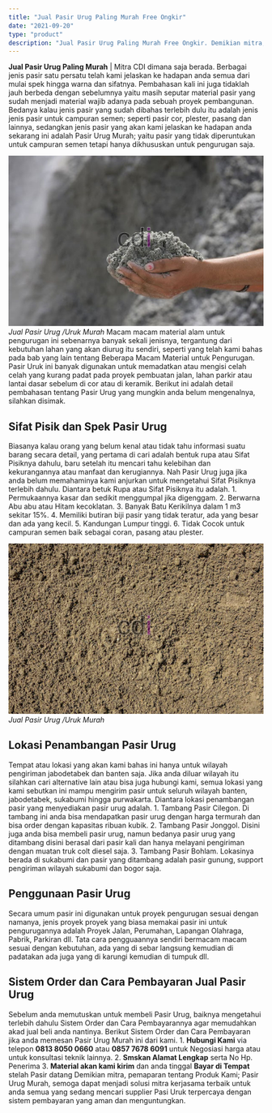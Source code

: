 ```yaml
---
title: "Jual Pasir Urug Paling Murah Free Ongkir"
date: "2021-09-20"
type: "product"
description: "Jual Pasir Urug Paling Murah Free Ongkir. Demikian mitra, pemaparan tentang Produk Kami; Pasir Urug Murah, semoga dapat menjadi solusi mitra kerjasama terbai..."
---
```


**Jual Pasir Urug Paling Murah** | Mitra CDI dimana saja berada. Berbagai jenis pasir satu persatu telah kami jelaskan ke hadapan anda semua dari mulai spek hingga warna dan sifatnya. Pembahasan kali ini juga tidaklah jauh berbeda dengan sebelumnya yaitu masih seputar material pasir yang sudah menjadi material wajib adanya pada sebuah proyek pembangunan. Bedanya kalau jenis pasir yang sudah dibahas terlebih dulu itu adalah jenis jenis pasir untuk campuran semen; seperti pasir cor, plester, pasang dan lainnya, sedangkan jenis pasir yang akan kami jelaskan ke hadapan anda sekarang ini adalah Pasir Urug Murah; yaitu pasir yang tidak diperuntukan untuk campuran semen tetapi hanya dikhususkan untuk pengurugan saja.

![Jual Pasir Urug /Uruk Murah](/images/product/pasir-urug-2.jpg)
*Jual Pasir Urug /Uruk Murah*
Macam macam material alam untuk pengurugan ini sebenarnya banyak sekali jenisnya, tergantung dari kebutuhan lahan yang akan diurug itu sendiri, seperti yang telah kami bahas pada bab yang lain tentang Beberapa Macam Material untuk Pengurugan. Pasir Uruk ini banyak digunakan untuk memadatkan atau mengisi celah celah yang kurang padat pada proyek pembuatan jalan, lahan parkir atau lantai dasar sebelum di cor atau di keramik. Berikut ini adalah detail pembahasan tentang Pasir Urug yang mungkin anda belum mengenalnya, silahkan disimak.

 ## Sifat Pisik dan Spek Pasir Urug
    
Biasanya kalau orang yang belum kenal atau tidak tahu informasi suatu barang secara detail, yang pertama di cari adalah bentuk rupa atau Sifat Pisiknya dahulu, baru setelah itu mencari tahu kelebihan dan kekurangannya atau manfaat dan kerugiannya. Nah Pasir Urug juga jika anda belum memahaminya kami anjurkan untuk mengetahui Sifat Pisiknya terlebih dahulu. Diantara betuk Rupa atau Sifat Pisiknya itu adalah.
1\. Permukaannya kasar dan sedikit menggumpal jika digenggam.
2\. Berwarna Abu abu atau Hitam kecoklatan.
3\. Banyak Batu Kerikilnya dalam 1 m3 sekitar 15%.
4\. Memiliki butiran biji pasir yang tidak teratur, ada yang besar dan ada yang kecil.
5\. Kandungan Lumpur tinggi.
6\. Tidak Cocok untuk campuran semen baik sebagai coran, pasang atau plester.

![Jual Pasir Urug /Uruk Murah](/images/product/pasir-urug-3.jpg)
*Jual Pasir Urug /Uruk Murah*

 ## Lokasi Penambangan Pasir Urug
    
Tempat atau lokasi yang akan kami bahas ini hanya untuk wilayah pengiriman jabodetabek dan banten saja. Jika anda diluar wilayah itu silahkan cari alternative lain atau bisa juga hubungi kami, semua lokasi yang kami sebutkan ini mampu mengirim pasir untuk seluruh wilayah banten, jabodetabek, sukabumi hingga purwakarta. Diantara lokasi penambangan pasir yang menyediakan pasir urug adalah.
1\. Tambang Pasir Cilegon. Di tambang ini anda bisa mendapatkan pasir urug dengan harga termurah dan bisa order dengan kapasitas ribuan kubik.
2\. Tambang Pasir Jonggol. Disini juga anda bisa membeli pasir urug, namun bedanya pasir urug yang ditambang disini berasal dari pasir kali dan hanya melayani pengiriman dengan muatan truk colt diesel saja.
3\. Tambang Pasir Bohlam. Lokasinya berada di sukabumi dan pasir yang ditambang adalah pasir gunung, support pengiriman wilayah sukabumi dan bogor saja.

 ## Penggunaan Pasir Urug
    
Secara umum pasir ini digunakan untuk proyek pengurugan sesuai dengan namanya, jenis proyek proyek yang biasa memakai pasir ini untuk pengurugannya adalah Proyek Jalan, Perumahan, Lapangan Olahraga, Pabrik, Parkiran dll. Tata cara pengguaannya sendiri bermacam macam sesuai dengan kebutuhan, ada yang di sebar langsung kemudian di padatakan ada juga yang di karungi kemudian di tumpuk dll.

 ## Sistem Order dan Cara Pembayaran Jual Pasir Urug
    
Sebelum anda memutuskan untuk membeli Pasir Urug, baiknya mengetahui terlebih dahulu Sistem Order dan Cara Pembayarannya agar memudahkan akad jual beli anda nantinya. Berikut Sistem Order dan Cara Pembayaran jika anda memesan Pasir Urug Murah ini dari kami.
1\. **Hubungi Kami** via telepon **0813 8050 0660** atau **0857 7678 6091** untuk Negosiasi harga atau untuk konsultasi teknik lainnya.
2\. **Smskan Alamat Lengkap** serta No Hp. Penerima
3\. **Material akan kami kirim** dan anda tinggal **Bayar di Tempat** stelah Pasir datang
Demikian mitra, pemaparan tentang Produk Kami; Pasir Urug Murah, semoga dapat menjadi solusi mitra kerjasama terbaik untuk anda semua yang sedang mencari supplier Pasi Uruk terpercaya dengan sistem pembayaran yang aman dan menguntungkan.
